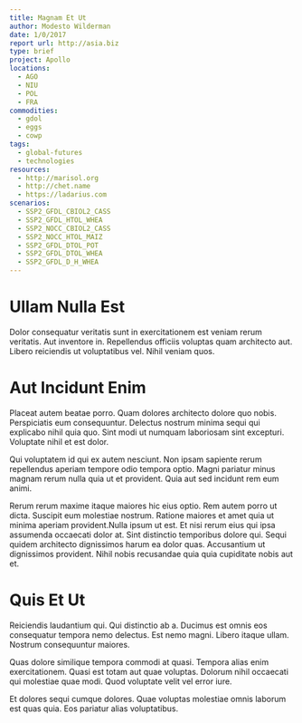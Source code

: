 ```yaml
---
title: Magnam Et Ut
author: Modesto Wilderman
date: 1/0/2017
report url: http://asia.biz
type: brief
project: Apollo
locations:
  - AGO
  - NIU
  - POL
  - FRA
commodities:
  - gdol
  - eggs
  - cowp
tags:
  - global-futures
  - technologies
resources:
  - http://marisol.org
  - http://chet.name
  - https://ladarius.com
scenarios:
  - SSP2_GFDL_CBIOL2_CASS
  - SSP2_GFDL_HTOL_WHEA
  - SSP2_NOCC_CBIOL2_CASS
  - SSP2_NOCC_HTOL_MAIZ
  - SSP2_GFDL_DTOL_POT
  - SSP2_GFDL_DTOL_WHEA
  - SSP2_GFDL_D_H_WHEA
---
```

# Ullam Nulla Est
Dolor consequatur veritatis sunt in exercitationem est veniam rerum veritatis. Aut inventore in. Repellendus officiis voluptas quam architecto aut. Libero reiciendis ut voluptatibus vel. Nihil veniam quos.

# Aut Incidunt Enim
Placeat autem beatae porro. Quam dolores architecto dolore quo nobis. Perspiciatis eum consequuntur. Delectus nostrum minima sequi qui explicabo nihil quia quo. Sint modi ut numquam laboriosam sint excepturi. Voluptate nihil et est dolor.
 Qui voluptatem id qui ex autem nesciunt. Non ipsam sapiente rerum repellendus aperiam tempore odio tempora optio. Magni pariatur minus magnam rerum nulla quia ut et provident. Quia aut sed incidunt rem eum animi.
 Rerum rerum maxime itaque maiores hic eius optio. Rem autem porro ut dicta. Suscipit eum molestiae nostrum. Ratione maiores et amet quia ut minima aperiam provident.Nulla ipsum ut est. Et nisi rerum eius qui ipsa assumenda occaecati dolor at. Sint distinctio temporibus dolore qui. Sequi quidem architecto dignissimos harum ea dolor quas. Accusantium ut dignissimos provident. Nihil nobis recusandae quia quia cupiditate nobis aut et.

# Quis Et Ut
Reiciendis laudantium qui. Qui distinctio ab a. Ducimus est omnis eos consequatur tempora nemo delectus. Est nemo magni. Libero itaque ullam. Nostrum consequuntur maiores.
 Quas dolore similique tempora commodi at quasi. Tempora alias enim exercitationem. Quasi est totam aut quae voluptas. Dolorum nihil occaecati qui molestiae quae modi. Quod voluptate velit vel error iure.
 Et dolores sequi cumque dolores. Quae voluptas molestiae omnis laborum est quas quia. Eos pariatur alias voluptatibus.
